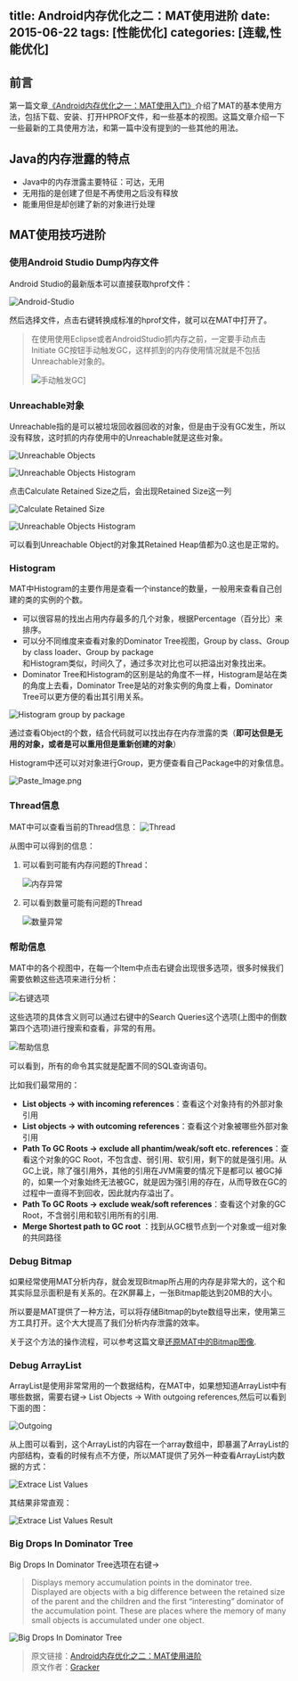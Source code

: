 title: Android内存优化之二：MAT使用进阶
date: 2015-06-22
tags: [性能优化]
categories: [连载,性能优化]
---

## 前言

第一篇文章[《Android内存优化之一：MAT使用入门》](/blog/androidmemory-usage-of-mat-part-1/)介绍了MAT的基本使用方法，包括下载、安装、打开HPROF文件，和一些基本的视图。这篇文章介绍一下一些最新的工具使用方法，和第一篇中没有提到的一些其他的用法。
<!--more-->
## Java的内存泄露的特点

*   Java中的内存泄露主要特征：可达，无用
*   无用指的是创建了但是不再使用之后没有释放
*   能重用但是却创建了新的对象进行处理

## MAT使用技巧进阶

### 使用Android Studio Dump内存文件

Android Studio的最新版本可以直接获取hprof文件：

![Android-Studio](http://androidperformance.com/images/MAT_Pro/MAT_1.png)


然后选择文件，点击右键转换成标准的hprof文件，就可以在MAT中打开了。

> 在使用使用Eclipse或者AndroidStudio抓内存之前，一定要手动点击 Initiate GC按钮手动触发GC，这样抓到的内存使用情况就是不包括Unreachable对象的。
> 
> ![手动触发GC](http://androidperformance.com/images/MAT_Pro/MAT_2.png)]  

### Unreachable对象

Unreachable指的是可以被垃圾回收器回收的对象，但是由于没有GC发生，所以没有释放，这时抓的内存使用中的Unreachable就是这些对象。

![Unreachable Objects](http://androidperformance.com/images/MAT_Pro/MAT_3.png)

![Unreachable Objects Histogram](http://androidperformance.com/images/MAT_Pro/MAT_4.png)

点击Calculate Retained Size之后，会出现Retained Size这一列

![Calculate Retained Size](http://androidperformance.com/images/MAT_Pro/MAT_5.png)

![Unreachable Objects Histogram](http://androidperformance.com/images/MAT_Pro/MAT_6.png)

可以看到Unreachable Object的对象其Retained Heap值都为0.这也是正常的。

### Histogram

MAT中Histogram的主要作用是查看一个instance的数量，一般用来查看自己创建的类的实例的个数。

*   可以很容易的找出占用内存最多的几个对象，根据Percentage（百分比）来排序。
*   可以分不同维度来查看对象的Dominator Tree视图，Group by class、Group by class loader、Group by package  
    和Histogram类似，时间久了，通过多次对比也可以把溢出对象找出来。
*   Dominator Tree和Histogram的区别是站的角度不一样，Histogram是站在类的角度上去看，Dominator Tree是站的对象实例的角度上看，Dominator Tree可以更方便的看出其引用关系。

![Histogram group by package](http://androidperformance.com/images/MAT_Pro/MAT_7.png)

通过查看Object的个数，结合代码就可以找出存在内存泄露的类（**即可达但是无用的对象，或者是可以重用但是重新创建的对象**）

Histogram中还可以对对象进行Group，更方便查看自己Package中的对象信息。

![Paste_Image.png](http://androidperformance.com/images/MAT_Pro/MAT_8.png)

### Thread信息

MAT中可以查看当前的Thread信息：
![Thread](http://androidperformance.com/images/MAT_Pro/MAT_9.png)

从图中可以得到的信息：

1.  可以看到可能有内存问题的Thread：

    ![内存异常](http://androidperformance.com/images/MAT_Pro/MAT_10.png)

2.  可以看到数量可能有问题的Thread

    ![数量异常](http://androidperformance.com/images/MAT_Pro/MAT_11.png)

### 帮助信息

MAT中的各个视图中，在每一个Item中点击右键会出现很多选项，很多时候我们需要依赖这些选项来进行分析：

![右键选项](http://androidperformance.com/images/MAT_Pro/MAT_12.png)

这些选项的具体含义则可以通过右键中的Search Queries这个选项(上图中的倒数第四个选项)进行搜索和查看，非常的有用。

![帮助信息](http://androidperformance.com/images/MAT_Pro/MAT_13.png)

可以看到，所有的命令其实就是配置不同的SQL查询语句。

比如我们最常用的：

*   **List objects -> with incoming references**：查看这个对象持有的外部对象引用
*   **List objects -> with outcoming references**：查看这个对象被哪些外部对象引用
*   **Path To GC Roots -> exclude all phantim/weak/soft etc. references**：查看这个对象的GC Root，不包含虚、弱引用、软引用，剩下的就是强引用。从GC上说，除了强引用外，其他的引用在JVM需要的情况下是都可以 被GC掉的，如果一个对象始终无法被GC，就是因为强引用的存在，从而导致在GC的过程中一直得不到回收，因此就内存溢出了。
*   **Path To GC Roots -> exclude weak/soft references**：查看这个对象的GC Root，不含弱引用和软引用所有的引用.
*   **Merge Shortest path to GC root** ：找到从GC根节点到一个对象或一组对象的共同路径

### Debug Bitmap

如果经常使用MAT分析内存，就会发现Bitmap所占用的内存是非常大的，这个和其实际显示面积是有关系的。在2K屏幕上，一张Bitmap能达到20MB的大小。

所以要是MAT提供了一种方法，可以将存储Bitmap的byte数组导出来，使用第三方工具打开。这个大大提高了我们分析内存泄露的效率。

关于这个方法的操作流程，可以参考这篇文章<a href="">还原MAT中的Bitmap图像</a>.

### Debug ArrayList

ArrayList是使用非常常用的一个数据结构，在MAT中，如果想知道ArrayList中有哪些数据，需要右键-> List Objects -> With outgoing references,然后可以看到下面的图：

![Outgoing](http://androidperformance.com/images/MAT_Pro/MAT_14.png)

从上图可以看到，这个ArrayList的内容在一个array数组中，即暴漏了ArrayList的内部结构，查看的时候有点不方便，所以MAT提供了另外一种查看ArrayList内数据的方式：

![Extrace List Values](http://androidperformance.com/images/MAT_Pro/MAT_15.png)

其结果非常直观：

![Extrace List Values Result](http://androidperformance.com/images/MAT_Pro/MAT_16.png)

### Big Drops In Dominator Tree

Big Drops In Dominator Tree选项在右键->

> Displays memory accumulation points in the dominator tree. Displayed are objects with a big difference between the retained size of the parent and the children and the first “interesting” dominator of the accumulation point. These are places where the memory of many small objects is accumulated under one object.

![Big Drops In Dominator Tree](http://androidperformance.com/images/MAT_Pro/MAT_17.png)

> 原文链接：[Android内存优化之二：MAT使用进阶](http://androidperformance.com/2015/04/11/AndroidMemory-Usage-Of-MAT-Pro/)  
> 原文作者：[Gracker](http://androidperformance.com/)  
